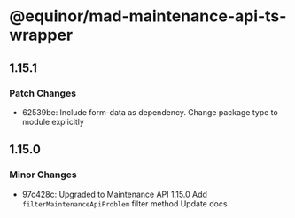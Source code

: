 # @equinor/mad-maintenance-api-ts-wrapper

## 1.15.1

### Patch Changes

- 62539be: Include form-data as dependency. Change package type to module explicitly

## 1.15.0

### Minor Changes

- 97c428c: Upgraded to Maintenance API 1.15.0
  Add `filterMaintenanceApiProblem` filter method
  Update docs
